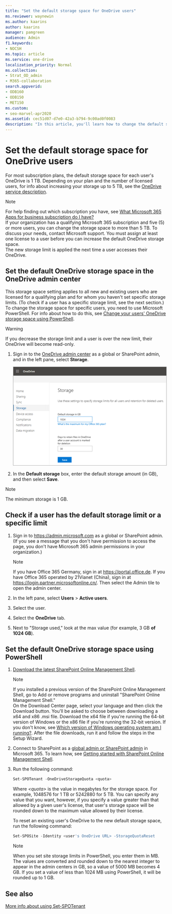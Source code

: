 ```yaml
---
title: "Set the default storage space for OneDrive users"
ms.reviewer: waynewin
ms.author: kaarins
author: kaarins
manager: pamgreen
audience: Admin
f1.keywords:
- NOCSH
ms.topic: article
ms.service: one-drive
localization_priority: Normal
ms.collection: 
- Strat_OD_admin
- M365-collaboration
search.appverid:
- ODB160
- ODB150
- MET150
ms.custom:
- seo-marvel-apr2020
ms.assetid: cec51d07-d7e0-42a3-b794-9c00ad0f0083
description: "In this article, you'll learn how to change the default storage space for OneDrive users in the OneDrive admin center."
---
```


# Set the default storage space for OneDrive users

For most subscription plans, the default storage space for each user's OneDrive is 1 TB. Depending on your plan and the number of licensed users, for info about increasing your storage up to 5 TB, see the [OneDrive service description](/office365/servicedescriptions/onedrive-for-business-service-description).
  
> [!NOTE]
> For help finding out which subscription you have, see [What Microsoft 365 Apps for business subscription do I have?](/office365/admin/admin-overview/what-subscription-do-i-have)<br> If your organization has a qualifying Microsoft 365 subscription and five (5) or more users, you can change the storage space to more than 5 TB. To discuss your needs, contact Microsoft support. You must assign at least one license to a user before you can increase the default OneDrive storage space. <br>The new storage limit is applied the next time a user accesses their OneDrive.
  
## Set the default OneDrive storage space in the OneDrive admin center
This storage space setting applies to all new and existing users who are licensed for a qualifying plan and for whom you haven't set specific storage limits. (To check if a user has a specific storage limit, see the next section.) To change the storage space for specific users, you need to use Microsoft PowerShell. For info about how to do this, see [Change your users' OneDrive storage space using PowerShell](change-user-storage.md).

> [!WARNING]
> If you decrease the storage limit and a user is over the new limit, their OneDrive will become read-only.

1. Sign in to the [OneDrive admin center](https://admin.onedrive.com) as a global or SharePoint admin, and in the left pane, select **Storage**.
    
    ![The Storage page of the OneDrive admin center](media/15942b88-2f71-4c85-87ec-eb14b88f8f93.png)
  
2. In the **Default storage** box, enter the default storage amount (in GB), and then select **Save**.

> [!NOTE]
> The minimum storage is 1 GB.
    

  
## Check if a user has the default storage limit or a specific limit

1. Sign in to https://admin.microsoft.com as a global or SharePoint admin. (If you see a message that you don't have permission to access the page, you don't have Microsoft 365 admin permissions in your organization.)
    
    > [!NOTE]
    > If you have Office 365 Germany, sign in at https://portal.office.de. If you have Office 365 operated by 21Vianet (China), sign in at https://login.partner.microsoftonline.cn/. Then select the Admin tile to open the admin center.
    
2. In the left pane, select **Users** \> **Active users**.

3. Select the user.

4. Select the **OneDrive** tab.

5. Next to "Storage used," look at the max value (for example, 3 GB **of 1024 GB**).
    
    
## Set the default OneDrive storage space using PowerShell

1. [Download the latest SharePoint Online Management Shell](https://go.microsoft.com/fwlink/p/?LinkId=255251).

    > [!NOTE]
    > If you installed a previous version of the SharePoint Online Management Shell, go to Add or remove programs and uninstall "SharePoint Online Management Shell." <br>On the Download Center page, select your language and then click the Download button. You'll be asked to choose between downloading a x64 and x86 .msi file. Download the x64 file if you're running the 64-bit version of Windows or the x86 file if you're running the 32-bit version. If you don't know, see [Which version of Windows operating system am I running?](https://support.microsoft.com/help/13443/windows-which-operating-system). After the file downloads, run it and follow the steps in the Setup Wizard.

2. Connect to SharePoint as a [global admin or SharePoint admin](/sharepoint/sharepoint-admin-role) in Microsoft 365. To learn how, see [Getting started with SharePoint Online Management Shell](/powershell/sharepoint/sharepoint-online/connect-sharepoint-online).
    
3. Run the following command:
    
      ```PowerShell
      Set-SPOTenant -OneDriveStorageQuota <quota>
      ```

     Where  _\<quota\>_ is the value in megabytes for the storage space. For example, 1048576 for 1 TB or 5242880 for 5 TB. You can specify any value that you want, however, if you specify a value greater than that allowed by a given user's license, that user's storage space will be rounded down to the maximum value allowed by their license. 
    
    To reset an existing user's OneDrive to the new default storage space, run the following command:
    
      ```PowerShell
      Set-SPOSite -Identity <user's OneDrive URL> -StorageQuotaReset
      ```
   
    > [!NOTE]
    > When you set site storage limits in PowerShell, you enter them in MB. The values are converted and rounded down to the nearest integer to appear in the admin centers in GB, so a value of 5000 MB becomes 4 GB. If you set a value of less than 1024 MB using PowerShell, it will be rounded up to 1 GB.

## See also

[More info about using Set-SPOTenant](/powershell/module/sharepoint-online/set-spotenant)

